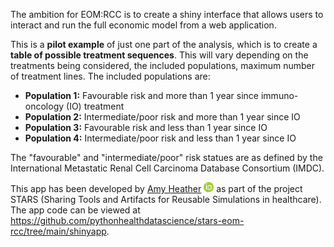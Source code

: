 The ambition for EOM:RCC is to create a shiny interface that allows users to interact and run the full economic model from a web application.

This is a **pilot example** of just one part of the analysis, which is to create a **table of possible treatment sequences**. This will vary depending on the treatments being considered, the included populations, maximum number of treatment lines. The included populations are:

* **Population 1:** Favourable risk and more than 1 year since immuno-oncology (IO) treatment
* **Population 2:** Intermediate/poor risk and more than 1 year since IO
* **Population 3:** Favourable risk and less than 1 year since IO
* **Population 4:** Intermediate/poor risk and less than 1 year since IO

The "favourable" and "intermediate/poor" risk statues are as defined by the International Metastatic Renal Cell Carcinoma Database Consortium (IMDC).

This app has been developed by [Amy Heather](https://github.com/amyheather) [![ORCID 0000-0002-6596-347](../www/ORCIDiD_icon16x16.png)](https://orcid.org/0000-0002-6596-3479) as part of the project STARS (Sharing Tools and Artifacts for Reusable Simulations in healthcare). The app code can be viewed at <https://github.com/pythonhealthdatascience/stars-eom-rcc/tree/main/shinyapp>.